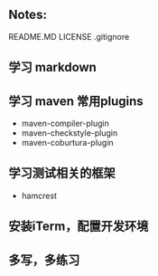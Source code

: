 ## Notes:
README.MD
LICENSE
.gitignore

## 学习 markdown

## 学习 maven 常用plugins

* maven-compiler-plugin
* maven-checkstyle-plugin
* maven-coburtura-plugin

## 学习测试相关的框架
* hamcrest

## 安装iTerm，配置开发环境

## 多写，多练习




